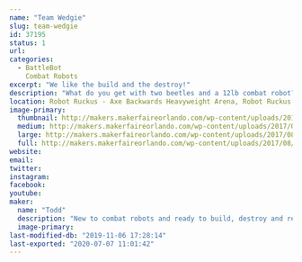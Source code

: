 ```yaml
---
name: "Team Wedgie"
slug: team-wedgie
id: 37195
status: 1
url: 
categories:
  - BattleBot
    Combat Robots
excerpt: "We like the build and the destroy!"
description: "What do you get with two beetles and a 12lb combat robot? Pieces of fun!"
location: Robot Ruckus - Axe Backwards Heavyweight Arena, Robot Ruckus - Small Arena
image-primary:
  thumbnail: http://makers.makerfaireorlando.com/wp-content/uploads/2017/08/Shiny-Wedgie-2-1-150x150.jpg
  medium: http://makers.makerfaireorlando.com/wp-content/uploads/2017/08/Shiny-Wedgie-2-1-300x201.jpg
  large: http://makers.makerfaireorlando.com/wp-content/uploads/2017/08/Shiny-Wedgie-2-1-1024x685.jpg
  full: http://makers.makerfaireorlando.com/wp-content/uploads/2017/08/Shiny-Wedgie-2-1.jpg
website: 
email: 
twitter: 
instagram: 
facebook: 
youtube: 
maker:
  name: "Todd"
  description: "New to combat robots and ready to build, destroy and repeat."
  image-primary: 
last-modified-db: "2019-11-06 17:28:14"
last-exported: "2020-07-07 11:01:42"
---
```

